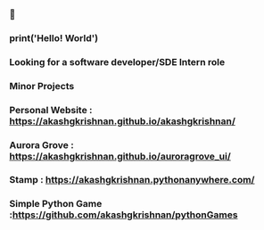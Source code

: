 ### 👋 

### print('Hello! World')

### Looking for a software developer/SDE Intern role
### 

### Minor Projects
### Personal Website : https://akashgkrishnan.github.io/akashgkrishnan/
### Aurora Grove : https://akashgkrishnan.github.io/auroragrove_ui/
### Stamp : https://akashgkrishnan.pythonanywhere.com/
### Simple Python Game :https://github.com/akashgkrishnan/pythonGames


